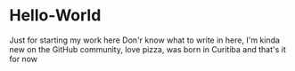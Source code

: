 # Hello-World
Just for starting my work here
Don'r know what to write in here, I'm kinda new on the GitHub community, love pizza, was born in Curitiba and that's it for now
